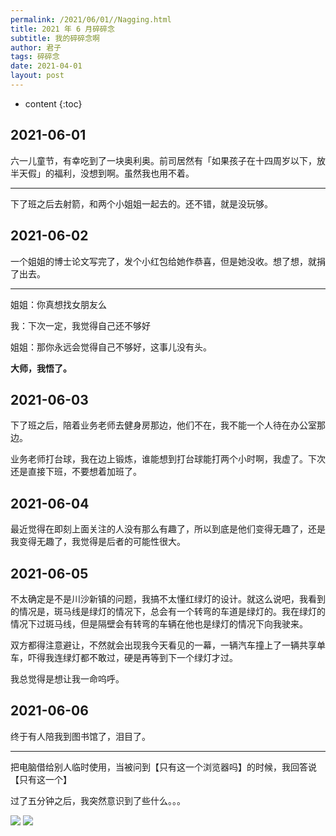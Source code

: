 ```yaml
---
permalink: /2021/06/01//Nagging.html
title: 2021 年 6 月碎碎念
subtitle: 我的碎碎念啊
author: 君子
tags: 碎碎念
date: 2021-04-01
layout: post
---
```

* content
{:toc}
## 2021-06-01

六一儿童节，有幸吃到了一块奥利奥。前司居然有「如果孩子在十四周岁以下，放半天假」的福利，没想到啊。虽然我也用不着。

***

下了班之后去射箭，和两个小姐姐一起去的。还不错，就是没玩够。

## 2021-06-02

一个姐姐的博士论文写完了，发个小红包给她作恭喜，但是她没收。想了想，就捐了出去。

***

姐姐：你真想找女朋友么

我：下次一定，我觉得自己还不够好

姐姐：那你永远会觉得自己不够好，这事儿没有头。

**大师，我悟了。**

## 2021-06-03

下了班之后，陪着业务老师去健身房那边，他们不在，我不能一个人待在办公室那边。

业务老师打台球，我在边上锻炼，谁能想到打台球能打两个小时啊，我虚了。下次还是直接下班，不要想着加班了。

## 2021-06-04

最近觉得在即刻上面关注的人没有那么有趣了，所以到底是他们变得无趣了，还是我变得无趣了，我觉得是后者的可能性很大。

## 2021-06-05

不太确定是不是川沙新镇的问题，我搞不太懂红绿灯的设计。就这么说吧，我看到的情况是，斑马线是绿灯的情况下，总会有一个转弯的车道是绿灯的。我在绿灯的情况下过斑马线，但是隔壁会有转弯的车辆在他也是绿灯的情况下向我驶来。

双方都得注意避让，不然就会出现我今天看见的一幕，一辆汽车撞上了一辆共享单车，吓得我连绿灯都不敢过，硬是再等到下一个绿灯才过。

我总觉得是想让我一命呜呼。

## 2021-06-06

终于有人陪我到图书馆了，泪目了。

***

把电脑借给别人临时使用，当被问到【只有这一个浏览器吗】的时候，我回答说【只有这一个】

过了五分钟之后，我突然意识到了些什么。。。

![](https://img.lbjheiheihei.xyz/Fta98EoiF5j3lU3TPuFytC6WEzx0)
![](https://img.lbjheiheihei.xyz/Fp7A0ajPCcz2ohts9wizsqRk4FIq)

